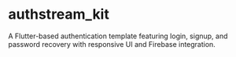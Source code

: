 # authstream_kit
A Flutter-based authentication template featuring login, signup, and password recovery with responsive UI and Firebase integration.
